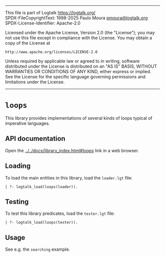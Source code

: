 ________________________________________________________________________

This file is part of Logtalk <https://logtalk.org/>  
SPDX-FileCopyrightText: 1998-2025 Paulo Moura <pmoura@logtalk.org>  
SPDX-License-Identifier: Apache-2.0

Licensed under the Apache License, Version 2.0 (the "License");
you may not use this file except in compliance with the License.
You may obtain a copy of the License at

    http://www.apache.org/licenses/LICENSE-2.0

Unless required by applicable law or agreed to in writing, software
distributed under the License is distributed on an "AS IS" BASIS,
WITHOUT WARRANTIES OR CONDITIONS OF ANY KIND, either express or implied.
See the License for the specific language governing permissions and
limitations under the License.
________________________________________________________________________


`loops`
=======

This library provides implementations of several kinds of loops typical of
imperative languages.


API documentation
-----------------

Open the [../../docs/library_index.html#loops](../../docs/library_index.html#loops)
link in a web browser.


Loading
-------

To load the main entities in this library, load the `loader.lgt` file:

	| ?- logtalk_load(loops(loader)).


Testing
-------

To test this library predicates, load the `tester.lgt` file:

	| ?- logtalk_load(loops(tester)).


Usage
-----

See e.g. the `searching` example.
